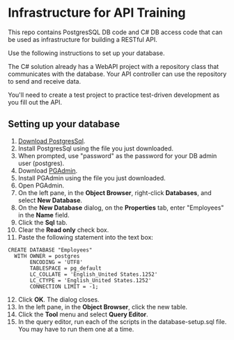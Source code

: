 # Infrastructure for API Training
This repo contains PostgresSQL DB code and C# DB access code that can be used as infrastructure for building a RESTful API. 

Use the following instructions to set up your database.

The C# solution already has a WebAPI project with a repository class that communicates with the database. Your API controller can use the repository to send and receive data.

You'll need to create a test project to practice test-driven development as you fill out the API.

## Setting up your database
1. [Download PostgresSql](https://www.enterprisedb.com/downloads/postgres-postgresql-downloads).
2. Install PostgresSql using the file you just downloaded.
3. When prompted, use "password" as the password for your DB admin user (postgres).
4. Download [PGAdmin](https://www.pgadmin.org/download/pgadmin-4-windows/).
5. Install PGAdmin using the file you just downloaded.
6. Open PGAdmin.
7. On the left pane, in the __Object Browser__, right-click __Databases__, and select __New Database__.
8. On the __New Database__ dialog, on the __Properties__ tab, enter "Employees" in the __Name__ field.
9. Click the __Sql__ tab.
10. Clear the __Read only__ check box.
11. Paste the following statement into the text box:
```
CREATE DATABASE "Employees"
  WITH OWNER = postgres
       ENCODING = 'UTF8'
       TABLESPACE = pg_default
       LC_COLLATE = 'English_United States.1252'
       LC_CTYPE = 'English_United States.1252'
       CONNECTION LIMIT = -1;
```
12. Click __OK__. The dialog closes.
13. In the left pane, in the __Object Browser__, click the new table.
14. Click the __Tool__ menu and select __Query Editor__.
15. In the query editor, run each of the scripts in the database-setup.sql file. You may have to run them one at a time.
